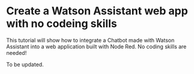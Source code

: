 # Create a Watson Assistant web app with no codeing skills

This tutorial will show how to integrate a Chatbot made with Watson Assistant into a web application built with Node Red. No coding skills are needed!

To be updated.
